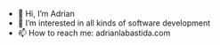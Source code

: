 - 👋 Hi, I’m Adrian
- 👀 I’m interested in all kinds of software development
- 📫 How to reach me: adrianlabastida.com

<!---
alabastida/alabastida is a ✨ special ✨ repository because its `README.md` (this file) appears on your GitHub profile.
You can click the Preview link to take a look at your changes.
--->
